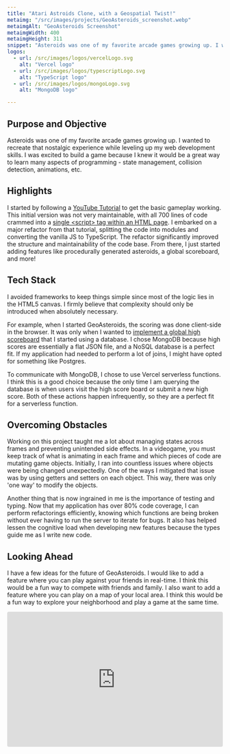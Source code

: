 ```yaml
---
title: "Atari Astroids Clone, with a Geospatial Twist!"
metaimg: "/src/images/projects/GeoAsteroids_screenshot.webp"
metaimgAlt: "GeoAsteroids Screenshot"
metaimgWidth: 400
metaimgHeight: 311
snippet: "Asteroids was one of my favorite arcade games growing up. I wanted to recreate that nostalgic experience while leveling up my web development skills."
logos:
  - url: /src/images/logos/vercelLogo.svg
    alt: "Vercel logo"
  - url: /src/images/logos/typescriptLogo.svg
    alt: "TypeScript logo"
  - url: /src/images/logos/mongoLogo.svg
    alt: "MongoDB logo"

---
```


## Purpose and Objective
Asteroids was one of my favorite arcade games growing up. I wanted to recreate that nostalgic experience while leveling up my web development skills. I was excited to build a game because I knew it would be a great way to learn many aspects of programming - state management, collision detection, animations, etc.

## Highlights 
I started by following a [YouTube Tutorial](https://www.youtube.com/watch?v=H9CSWMxJx84&t=2s) to get the basic gameplay working. This initial version was not very maintainable, with all 700 lines of code crammed into a [single &lt;script&gt; tag within an HTML page](https://www.youtube.com/watch?v=H9CSWMxJx84). I embarked on a major refactor from that tutorial, splitting the code into modules and converting the vanilla JS to TypeScript. The refactor significantly improved the structure and maintainability of the code base. From there, I just started adding features like procedurally generated asteroids, a global scoreboard, and more!

## Tech Stack
I avoided frameworks to keep things simple since most of the logic lies in the HTML5 canvas. I firmly believe that complexity should only be introduced when absolutely necessary.

For example, when I started GeoAsteroids, the scoring was done client-side in the browser. It was only when I wanted to [implement a global high scoreboard](https://github.com/jsolly/GeoAsteroids/issues/161) that I started using a database. I chose MongoDB because high scores are essentially a flat JSON file, and a NoSQL database is a perfect fit. If my application had needed to perform a lot of joins, I might have opted for something like Postgres.

To communicate with MongoDB, I chose to use Vercel serverless functions. I think this is a good choice because the only time I am querying the database is when users visit the high score board or submit a new high score. Both of these actions happen infrequently, so they are a perfect fit for a serverless function.

## Overcoming Obstacles
Working on this project taught me a lot about managing states across frames and preventing unintended side effects. In a videogame, you must keep track of what is animating in each frame and which pieces of code are mutating game objects. Initially, I ran into countless issues where objects were being changed unexpectedly. One of the ways I mitigated that issue was by using getters and setters on each object. This way, there was only 'one way' to modify the objects.

Another thing that is now ingrained in me is the importance of testing and typing. Now that my application has over 80% code coverage, I can perform refactorings efficiently, knowing which functions are being broken without ever having to run the server to iterate for bugs. It also has helped lessen the cognitive load when developing new features because the types guide me as I write new code.

## Looking Ahead
I have a few ideas for the future of GeoAsteroids. I would like to add a feature where you can play against your friends in real-time. I think this would be a fun way to compete with friends and family. I also want to add a feature where you can play on a map of your local area. I think this would be a fun way to explore your neighborhood and play a game at the same time.

<iframe width="560" height="315" src="https://www.youtube.com/embed/4hlsIC8Pb2w?si=SsDs0mYmz1WsJR9s" title="YouTube video player" frameborder="0" allow="accelerometer; autoplay; clipboard-write; encrypted-media; gyroscope; picture-in-picture; web-share" referrerpolicy="strict-origin-when-cross-origin" allowfullscreen></iframe>

<style>
iframe {
  max-width: 100%;
  border-radius: 0.25rem;
}
</style>